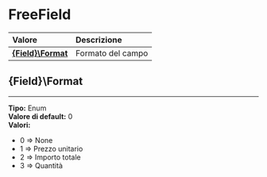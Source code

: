 # FreeField

| Valore| Descrizione |
| :--- | :--- |
| [**{Field}\Format**](freefield.md#{field}\format) | Formato del campo |

## {Field}\Format 
-----
**Tipo:** Enum	 
**Valore di default:** 0	 
**Valori:**

* 0 => None
* 1 => Prezzo unitario
* 2 => Importo totale
* 3 => Quantità




